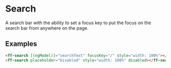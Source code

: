 # Search

A search bar with the ability to set a focus key to put the focus on the search bar from anywhere on the page.

## Examples
```html
<ff-search [(ngModel)]="searchText" focusKey="/" style="width: 100%"></ff-search>
<ff-search placeholder="Disabled" style="width: 100%" disabled></ff-search>
```
